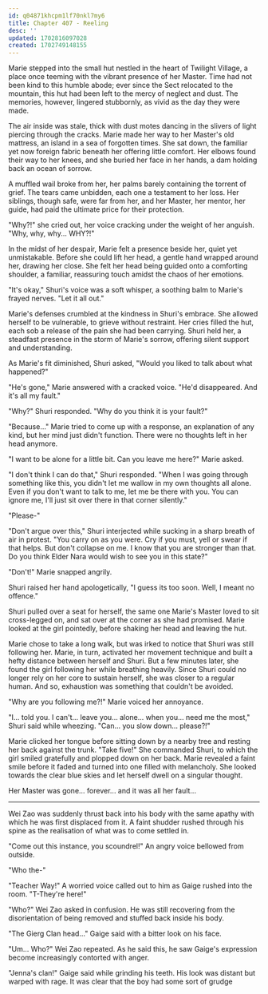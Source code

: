 ```yaml
---
id: q04871khcpm1lf70nkl7my6
title: Chapter 407 - Reeling
desc: ''
updated: 1702816097028
created: 1702749148155
---
```


Marie stepped into the small hut nestled in the heart of Twilight Village, a place once teeming with the vibrant presence of her Master. Time had not been kind to this humble abode; ever since the Sect relocated to the mountain, this hut had been left to the mercy of neglect and dust. The memories, however, lingered stubbornly, as vivid as the day they were made.

The air inside was stale, thick with dust motes dancing in the slivers of light piercing through the cracks. Marie made her way to her Master's old mattress, an island in a sea of forgotten times. She sat down, the familiar yet now foreign fabric beneath her offering little comfort. Her elbows found their way to her knees, and she buried her face in her hands, a dam holding back an ocean of sorrow.

A muffled wail broke from her, her palms barely containing the torrent of grief. The tears came unbidden, each one a testament to her loss. Her siblings, though safe, were far from her, and her Master, her mentor, her guide, had paid the ultimate price for their protection.

"Why?!" she cried out, her voice cracking under the weight of her anguish. "Why, why, why... WHY?!"

In the midst of her despair, Marie felt a presence beside her, quiet yet unmistakable. Before she could lift her head, a gentle hand wrapped around her, drawing her close. She felt her head being guided onto a comforting shoulder, a familiar, reassuring touch amidst the chaos of her emotions.

"It's okay," Shuri's voice was a soft whisper, a soothing balm to Marie's frayed nerves. "Let it all out."

Marie's defenses crumbled at the kindness in Shuri's embrace. She allowed herself to be vulnerable, to grieve without restraint. Her cries filled the hut, each sob a release of the pain she had been carrying. Shuri held her, a steadfast presence in the storm of Marie's sorrow, offering silent support and understanding.

As Marie's fit diminished, Shuri asked, "Would you liked to talk about what happened?"

"He's gone," Marie answered with a cracked voice. "He'd disappeared. And it's all my fault."

"Why?" Shuri responded. "Why do you think it is your fault?"

"Because..." Marie tried to come up with a response, an explanation of any kind, but her mind just didn't function. There were no thoughts left in her head anymore.

"I want to be alone for a little bit. Can you leave me here?" Marie asked.

"I don't think I can do that," Shuri responded. "When I was going through something like this, you didn't let me wallow in my own thoughts all alone. Even if you don't want to talk to me, let me be there with you. You can ignore me, I'll just sit over there in that corner silently."

"Please-"

"Don't argue over this," Shuri interjected while sucking in a sharp breath of air in protest. "You carry on as you were. Cry if you must, yell or swear if that helps. But don't collapse on me. I know that you are stronger than that. Do you think Elder Nara would wish to see you in this state?"

"Don't!" Marie snapped angrily.

Shuri raised her hand apologetically, "I guess its too soon. Well, I meant no offence."

Shuri pulled over a seat for herself, the same one Marie's Master loved to sit cross-legged on, and sat over at the corner as she had promised. Marie looked at the girl pointedly, before shaking her head and leaving the hut.

Marie chose to take a long walk, but was irked to notice that Shuri was still following her. Marie, in turn, activated her movement technique and built a hefty distance between herself and Shuri. But a few minutes later, she found the girl following her while breathing heavily. Since Shuri could no longer rely on her core to sustain herself, she was closer to a regular human. And so, exhaustion was something that couldn't be avoided.

"Why are you following me?!" Marie voiced her annoyance.

"I... told you. I can't... leave you... alone... when you... need me the most," Shuri said while wheezing. "Can... you slow down... please?!"

Marie clicked her tongue before sitting down by a nearby tree and resting her back against the trunk. "Take five!" She commanded Shuri, to which the girl smiled gratefully and plopped down on her back. Marie revealed a faint smile before it faded and turned into one filled with melancholy. She looked towards the clear blue skies and let herself dwell on a singular thought.

Her Master was gone... forever... and it was all her fault...

____

Wei Zao was suddenly thrust back into his body with the same apathy with which he was first displaced from it. A faint shudder rushed through his spine as the realisation of what was to come settled in.

"Come out this instance, you scoundrel!" An angry voice bellowed from outside.

"Who the-"

"Teacher Way!" A worried voice called out to him as Gaige rushed into the room. "T-They're here!"

"Who?" Wei Zao asked in confusion. He was still recovering from the disorientation of being removed and stuffed back inside his body.

"The Gierg Clan head..." Gaige said with a bitter look on his face.

"Um... Who?" Wei Zao repeated. As he said this, he saw Gaige's expression become increasingly contorted with anger.

"Jenna's clan!" Gaige said while grinding his teeth. His look was distant but warped with rage. It was clear that the boy had some sort of grudge